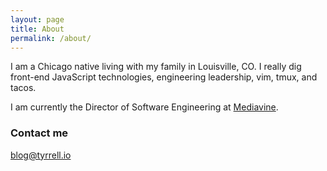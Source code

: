 ```yaml
---
layout: page
title: About
permalink: /about/
---
```


I am a Chicago native living with my family in Louisville, CO. I really dig front-end JavaScript technologies, engineering leadership, vim, tmux, and tacos.

I am currently the Director of Software Engineering at <a href="https://www.mediavine.com/" target="_blank">Mediavine</a>.

### Contact me

[blog@tyrrell.io](mailto:blog@tyrrell.io)
